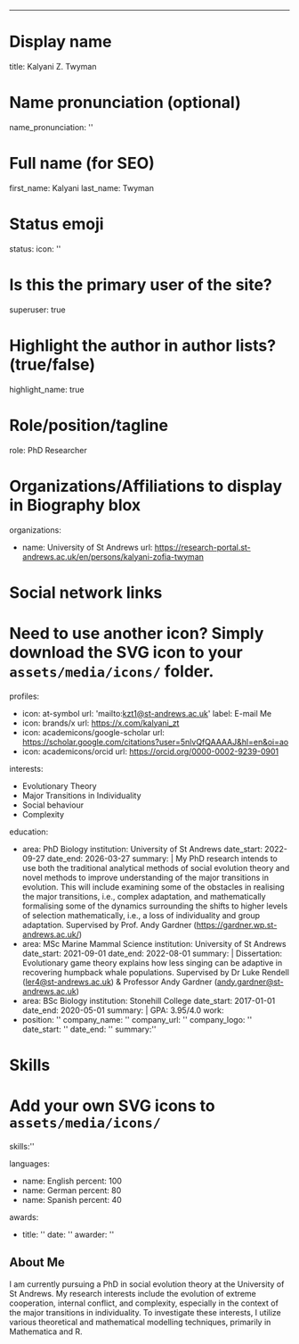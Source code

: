 ---
# Display name
title: Kalyani Z. Twyman

# Name pronunciation (optional)
name_pronunciation: ''

# Full name (for SEO)
first_name: Kalyani
last_name: Twyman

# Status emoji
status:
  icon: ''

# Is this the primary user of the site?
superuser: true

# Highlight the author in author lists? (true/false)
highlight_name: true

# Role/position/tagline
role: PhD Researcher

# Organizations/Affiliations to display in Biography blox
organizations:
  - name: University of St Andrews
    url: https://research-portal.st-andrews.ac.uk/en/persons/kalyani-zofia-twyman 

# Social network links
# Need to use another icon? Simply download the SVG icon to your `assets/media/icons/` folder.
profiles:
  - icon: at-symbol
    url: 'mailto:kzt1@st-andrews.ac.uk'
    label: E-mail Me
  - icon: brands/x
    url: https://x.com/kalyani_zt
  - icon: academicons/google-scholar
    url: https://scholar.google.com/citations?user=5nlvQfQAAAAJ&hl=en&oi=ao
  - icon: academicons/orcid
    url: https://orcid.org/0000-0002-9239-0901

interests:
  - Evolutionary Theory
  - Major Transitions in Individuality
  - Social behaviour 
  - Complexity

education:
  - area: PhD Biology
    institution: University of St Andrews
    date_start: 2022-09-27
    date_end: 2026-03-27
    summary: |
      My PhD research intends to use both the traditional analytical methods of social evolution theory and novel methods to improve understanding of the major transitions in evolution. This will include examining some of the obstacles in realising the major transitions, i.e., complex adaptation, and mathematically formalising some of the dynamics surrounding the shifts to higher levels of selection mathematically, i.e., a loss of individuality and group adaptation. Supervised by Prof. Andy Gardner (https://gardner.wp.st-andrews.ac.uk/)
  - area: MSc Marine Mammal Science
    institution: University of St Andrews
    date_start: 2021-09-01
    date_end: 2022-08-01
    summary: |
      Dissertation: Evolutionary game theory explains how less singing can be adaptive in recovering humpback whale populations. Supervised by Dr Luke Rendell (ler4@st-andrews.ac.uk) & Professor Andy Gardner (andy.gardner@st-andrews.ac.uk)
  - area: BSc Biology
    institution: Stonehill College
    date_start: 2017-01-01
    date_end: 2020-05-01
    summary: |
      GPA: 3.95/4.0
work:
  - position: ''
    company_name: ''
    company_url: ''
    company_logo: ''
    date_start: ''
    date_end: ''
    summary:''

# Skills
# Add your own SVG icons to `assets/media/icons/`
skills:''

languages:
  - name: English
    percent: 100
  - name: German
    percent: 80
  - name: Spanish
    percent: 40

awards:
  - title: ''
    date: ''
    awarder: ''

## About Me

I am currently pursuing a PhD in social evolution theory at the University of St Andrews. My research interests include the evolution of extreme cooperation, internal conflict, and complexity, especially in the context of the major transitions in individuality. To investigate these interests, I utilize various theoretical and mathematical modelling techniques, primarily in Mathematica and R. 

